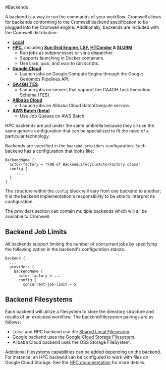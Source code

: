 #Backends

A backend is a way to run the commands of your workflow. Cromwell allows for backends conforming to
the Cromwell backend specification to be plugged into the Cromwell engine. Additionally, backends are included with the
Cromwell distribution:

* **[Local](Local)**
* **[HPC](HPC)**, including **[Sun Grid Engine](SGE), [LSF](LSF), [HTCondor](HTcondor) & [SLURM](SLURM)** 
    * Run jobs as subprocesses or via a dispatcher.
    * Supports launching in Docker containers.
    * Use `bash`, `qsub`, and `bsub` to run scripts.
* **[Google Cloud](Google)** 
    * Launch jobs on Google Compute Engine through the Google Genomics Pipelines API.
* **[GA4GH TES](TES)** 
    * Launch jobs on servers that support the GA4GH Task Execution Schema (TES).
* **[Alibaba Cloud](BCS)** 
    * Launch jobs on Alibaba Cloud BatchCompute service.
* **[AWS Batch (beta)](AWS.md)**
    * Use Job Queues on AWS Batch

HPC backends are put under the same umbrella because they all use the same generic configuration that can be specialized to fit the need of a particular technology.

Backends are specified in the `backend.providers` configuration. Each backend has a configuration that looks like:

```hocon
BackendName {
  actor-factory = "FQN of BackendLifecycleActorFactory class"
  config {
    ...
  }
}
```

The structure within the `config` block will vary from one backend to another; it is the backend implementation's responsibility
to be able to interpret its configuration.

The providers section can contain multiple backends which will all be available to Cromwell.

## Backend Job Limits

All backends support limiting the number of concurrent jobs by specifying the following option in the backend's configuration
stanza:

```
backend {
  ...
  providers {
    BackendName {
      actor-factory = ...
      config {
        concurrent-job-limit = 5
```

## Backend Filesystems

Each backend will utilize a filesystem to store the directory structure and results of an executed workflow.
The backend/filesystem pairings are as follows:

* Local and HPC backend use the [Shared Local Filesystem](HPC/#filesystems).
* Google backend uses the [Google Cloud Storage Filesystem](Google/#google-cloud-storage-filesystem).
* Alibaba Cloud backend uses the OSS Storage FileSystem.

Additional filesystems capabilities can be added depending on the backend.
For instance, an HPC backend can be configured to work with files on Google Cloud Storage. See the [HPC documentation](HPC) for more details.
